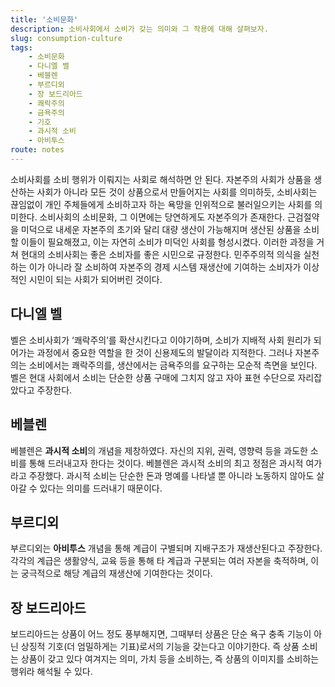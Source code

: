 ```yaml
---
title: '소비문화'
description: 소비사회에서 소비가 갖는 의미와 그 작용에 대해 살펴보자.
slug: consumption-culture
tags:
    - 소비문화
    - 다니엘 벨
    - 베블렌
    - 부르디외
    - 장 보드리아드
    - 쾌락주의
    - 금욕주의
    - 기호
    - 과시적 소비
    - 아비투스
route: notes
---
```


소비사회를 소비 행위가 이뤄지는 사회로 해석하면 안 된다. 자본주의 사회가 상품을 생산하는 사회가 아니라 모든 것이 상품으로서 만들어지는 사회를 의미하듯, 소비사회는 끊임없이 개인 주체들에게 소비하고자 하는 욕망을 인위적으로 불러일으키는 사회를 의미한다.
소비사회의 소비문화, 그 이면에는 당연하게도 자본주의가 존재한다. 근검절약을 미덕으로 내세운 자본주의 초기와 달리 대량 생산이 가능해지며 생산된 상품을 소비할 이들이 필요해졌고, 이는 자연히 소비가 미덕인 사회를 형성시켰다. 이러한 과정을 거쳐 현대의 소비사회는 좋은 소비자를 좋은 시민으로 규정한다. 민주주의적 의식을 실천하는 이가 아니라 잘 소비하여 자본주의 경제 시스템 재생산에 기여하는 소비자가 이상적인 시민이 되는 사회가 되어버린 것이다.
## 다니엘 벨
벨은 소비사회가 ‘쾌락주의’를 확산시킨다고 이야기하며, 소비가 지배적 사회 원리가 되어가는 과정에서 중요한 역할을 한 것이 신용제도의 발달이라 지적한다. 그러나 자본주의는 소비에서는 쾌락주의를, 생산에서는 금욕주의를 요구하는 모순적 측면을 보인다. 벨은 현대 사회에서 소비는 단순한 상품 구매에 그치지 않고 자아 표현 수단으로 자리잡았다고 주장한다.
## 베블렌
베블렌은 **과시적 소비**의 개념을 제창하였다. 자신의 지위, 권력, 영향력 등을 과도한 소비를 통해 드러내고자 한다는 것이다. 베블렌은 과시적 소비의 최고 정점은 과시적 여가라고 주장했다. 과시적 소비는 단순한 돈과 명예를 나타낼 뿐 아니라 노동하지 않아도 살아갈 수 있다는 의미를 드러내기 때문이다.
## 부르디외
부르디외는 **아비투스** 개념을 통해 계급이 구별되며 지배구조가 재생산된다고 주장한다. 각각의 계급은 생활양식, 교육 등을 통해 타 계급과 구분되는 여러 자본을 축적하며, 이는 궁극적으로 해당 계급의 재생산에 기여한다는 것이다.
## 장 보드리아드
보드리아드는 상품이 어느 정도 풍부해지면, 그때부터 상품은 단순 욕구 충족 기능이 아닌 상징적 기호(더 엄밀하게는 기표)로서의 기능을 갖는다고 이야기한다. 즉 상품 소비는 상품이 갖고 있다 여겨지는 의미, 가치 등을 소비하는, 즉 상품의 이미지를 소비하는 행위라 해석될 수 있다.

